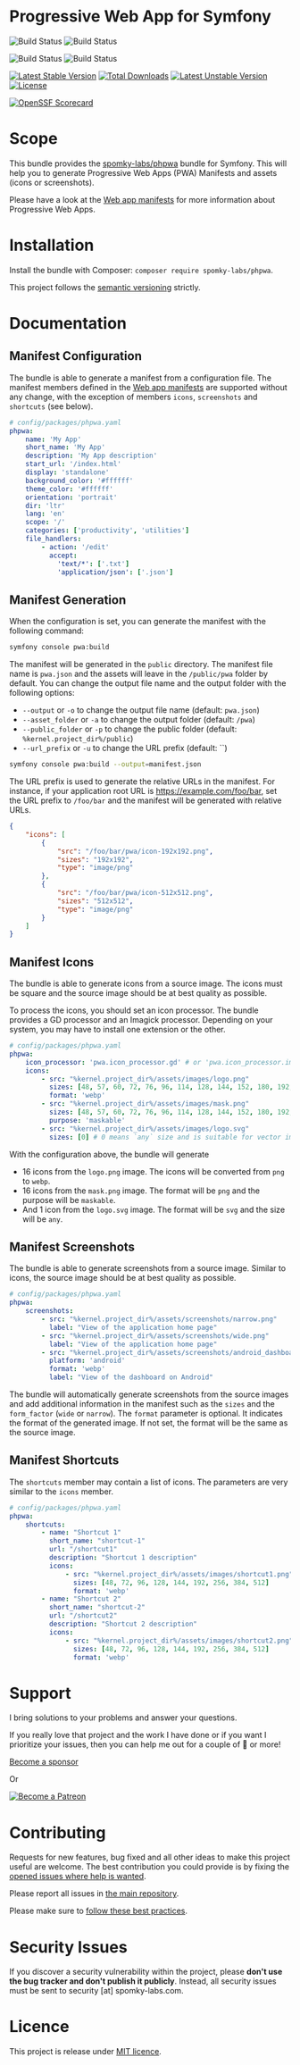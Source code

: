 Progressive Web App for Symfony
===============================

![Build Status](https://github.com/spomky-labs/phpwa/workflows/Coding%20Standards/badge.svg)
![Build Status](https://github.com/spomky-labs/phpwa/workflows/Static%20Analyze/badge.svg)

![Build Status](https://github.com/spomky-labs/phpwa/workflows/Unit%20and%20Functional%20Tests/badge.svg)
![Build Status](https://github.com/spomky-labs/phpwa/workflows/Rector%20Checkstyle/badge.svg)

[![Latest Stable Version](https://poser.pugx.org/spomky-labs/phpwa/v/stable.png)](https://packagist.org/packages/spomky-labs/phpwa)
[![Total Downloads](https://poser.pugx.org/spomky-labs/phpwa/downloads.png)](https://packagist.org/packages/spomky-labs/phpwa)
[![Latest Unstable Version](https://poser.pugx.org/spomky-labs/phpwa/v/unstable.png)](https://packagist.org/packages/spomky-labs/phpwa)
[![License](https://poser.pugx.org/spomky-labs/phpwa/license.png)](https://packagist.org/packages/spomky-labs/phpwa)

[![OpenSSF Scorecard](https://api.securityscorecards.dev/projects/github.com/spomky-labs/phpwa/badge)](https://api.securityscorecards.dev/projects/github.com/spomky-labs/phpwa)

# Scope

This bundle provides the [spomky-labs/phpwa](https://github.com/spomky-labs/phpwa) bundle for Symfony.
This will help you to generate Progressive Web Apps (PWA) Manifests and assets (icons or screenshots).

Please have a look at the [Web app manifests](https://developer.mozilla.org/en-US/docs/Web/Manifest) for more information about Progressive Web Apps.

# Installation

Install the bundle with Composer: `composer require spomky-labs/phpwa`.

This project follows the [semantic versioning](http://semver.org/) strictly.

# Documentation

## Manifest Configuration

The bundle is able to generate a manifest from a configuration file.
The manifest members defined in the [Web app manifests](https://developer.mozilla.org/en-US/docs/Web/Manifest) are supported
without any change, with the exception of members `icons`, `screenshots` and `shortcuts` (see below).

```yaml
# config/packages/phpwa.yaml
phpwa:
    name: 'My App'
    short_name: 'My App'
    description: 'My App description'
    start_url: '/index.html'
    display: 'standalone'
    background_color: '#ffffff'
    theme_color: '#ffffff'
    orientation: 'portrait'
    dir: 'ltr'
    lang: 'en'
    scope: '/'
    categories: ['productivity', 'utilities']
    file_handlers:
        - action: '/edit'
          accept:
            'text/*': ['.txt']
            'application/json': ['.json']
```

## Manifest Generation

When the configuration is set, you can generate the manifest with the following command:

```bash
symfony console pwa:build
```

The manifest will be generated in the `public` directory.
The manifest file name is `pwa.json` and the assets will leave in the `/public/pwa` folder by default.
You can change the output file name and the output folder with the following options:

* `--output` or `-o` to change the output file name (default: `pwa.json`)
* `--asset_folder` or `-a` to change the output folder (default: `/pwa`)
* `--public_folder` or `-p` to change the public folder (default: `%kernel.project_dir%/public`)
* `--url_prefix` or `-u` to change the URL prefix (default: ``)

```bash
symfony console pwa:build --output=manifest.json
```

The URL prefix is used to generate the relative URLs in the manifest.
For instance, if your application root URL is https://example.com/foo/bar, set the URL prefix to `/foo/bar` and the manifest will be generated with relative URLs.

```json
{
    "icons": [
        {
            "src": "/foo/bar/pwa/icon-192x192.png",
            "sizes": "192x192",
            "type": "image/png"
        },
        {
            "src": "/foo/bar/pwa/icon-512x512.png",
            "sizes": "512x512",
            "type": "image/png"
        }
    ]
}
```

## Manifest Icons

The bundle is able to generate icons from a source image.
The icons must be square and the source image should be at best quality as possible.

To process the icons, you should set an icon processor. The bundle provides a GD processor and an Imagick processor.
Depending on your system, you may have to install one extension or the other.

```yaml
# config/packages/phpwa.yaml
phpwa:
    icon_processor: 'pwa.icon_processor.gd' # or 'pwa.icon_processor.imagick'
    icons:
        - src: "%kernel.project_dir%/assets/images/logo.png"
          sizes: [48, 57, 60, 72, 76, 96, 114, 128, 144, 152, 180, 192, 256, 384, 512, 1024]
          format: 'webp'
        - src: "%kernel.project_dir%/assets/images/mask.png"
          sizes: [48, 57, 60, 72, 76, 96, 114, 128, 144, 152, 180, 192, 256, 384, 512, 1024]
          purpose: 'maskable'
        - src: "%kernel.project_dir%/assets/images/logo.svg"
          sizes: [0] # 0 means `any` size and is suitable for vector images
```

With the configuration above, the bundle will generate
* 16 icons from the `logo.png` image. The icons will be converted from `png` to `webp`.
* 16 icons from the `mask.png` image. The format will be `png` and the purpose will be `maskable`.
* And 1 icon from the `logo.svg` image. The format will be `svg` and the size will be `any`.

## Manifest Screenshots

The bundle is able to generate screenshots from a source image.
Similar to icons, the source image should be at best quality as possible.

```yaml
# config/packages/phpwa.yaml
phpwa:
    screenshots:
        - src: "%kernel.project_dir%/assets/screenshots/narrow.png"
          label: "View of the application home page"
        - src: "%kernel.project_dir%/assets/screenshots/wide.png"
          label: "View of the application home page"
        - src: "%kernel.project_dir%/assets/screenshots/android_dashboard.png"
          platform: 'android'
          format: 'webp'
          label: "View of the dashboard on Android"
```

The bundle will automatically generate screenshots from the source images and add additional information in the manifest
such as the `sizes` and the `form_factor` (`wide` or `narrow`).
The `format` parameter is optional. It indicates the format of the generated image. If not set, the format will be the same as the source image.

## Manifest Shortcuts

The `shortcuts` member may contain a list of icons.
The parameters are very similar to the `icons` member.

```yaml
# config/packages/phpwa.yaml
phpwa:
    shortcuts:
        - name: "Shortcut 1"
          short_name: "shortcut-1"
          url: "/shortcut1"
          description: "Shortcut 1 description"
          icons:
              - src: "%kernel.project_dir%/assets/images/shortcut1.png"
                sizes: [48, 72, 96, 128, 144, 192, 256, 384, 512]
                format: 'webp'
        - name: "Shortcut 2"
          short_name: "shortcut-2"
          url: "/shortcut2"
          description: "Shortcut 2 description"
          icons:
              - src: "%kernel.project_dir%/assets/images/shortcut2.png"
                sizes: [48, 72, 96, 128, 144, 192, 256, 384, 512]
                format: 'webp'
```


# Support

I bring solutions to your problems and answer your questions.

If you really love that project and the work I have done or if you want I prioritize your issues, then you can help me out for a couple of :beers: or more!

[Become a sponsor](https://github.com/sponsors/Spomky)

Or

[![Become a Patreon](https://c5.patreon.com/external/logo/become_a_patron_button.png)](https://www.patreon.com/FlorentMorselli)

# Contributing

Requests for new features, bug fixed and all other ideas to make this project useful are welcome.
The best contribution you could provide is by fixing the [opened issues where help is wanted](https://github.com/spomky-labs/phpwa/issues?q=is%3Aissue+is%3Aopen+label%3A%22help+wanted%22).

Please report all issues in [the main repository](https://github.com/spomky-labs/phpwa/issues).

Please make sure to [follow these best practices](.github/CONTRIBUTING.md).

# Security Issues

If you discover a security vulnerability within the project, please **don't use the bug tracker and don't publish it publicly**.
Instead, all security issues must be sent to security [at] spomky-labs.com. 

# Licence

This project is release under [MIT licence](LICENSE).
